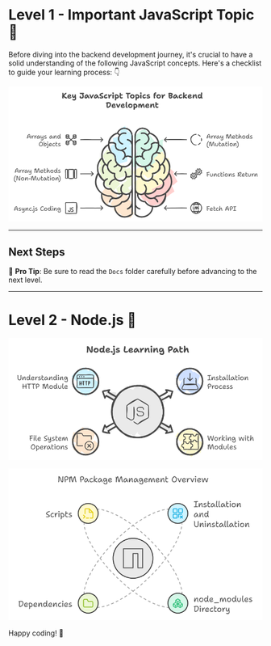 # Level 1 - Important JavaScript Topic 🚀

Before diving into the backend development journey, it's crucial to have a solid understanding of the following JavaScript concepts. Here's a checklist to guide your learning process: 👇

![Path to success](Docs/GitHub_docs_backend.png)

---

## Next Steps
📝 **Pro Tip**: Be sure to read the `Docs` folder carefully before advancing to the next level.

---

# Level 2 - Node.js 🤖

![Path to success](Docs/nodejs_learning_img.png)

![Path to success](Docs/npm_package_img.png)

Happy coding! 🎃
